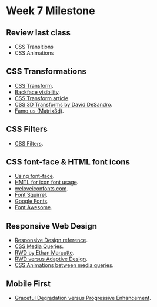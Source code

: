Week 7 Milestone
==========

## Review last class

* CSS Transitions
* CSS Animations

## CSS Transformations

* [CSS Transform](https://developer.mozilla.org/es/docs/Web/CSS/transform).
* [Backface visibility](https://developer.mozilla.org/es/docs/Web/CSS/backface-visibility).
* [CSS Transform article](http://css-tricks.com/almanac/properties/t/transform/).
* [CSS 3D Transforms by David DeSandro](http://desandro.github.io/3dtransforms/).
* [Famo.us (Matrix3d)](http://famo.us/).

## CSS Filters

* [CSS Filters](https://developer.mozilla.org/en-US/docs/Web/CSS/filter).

## CSS font-face & HTML font icons

* [Using font-face](http://css-tricks.com/snippets/css/using-font-face/).
* [HMTL for icon font usage](http://css-tricks.com/html-for-icon-font-usage/).
* [weloveiconfonts.com](http://weloveiconfonts.com/).
* [Font Squirrel](http://www.fontsquirrel.com/tools/webfont-generator).
* [Google Fonts](https://www.google.com/fonts).
* [Font Awesome](http://fortawesome.github.io/Font-Awesome/).

## Responsive Web Design

* [Responsive Design reference](https://developer.mozilla.org/en-US/docs/Web_Development/Mobile/Responsive_design).
* [CSS Media Queries](https://developer.mozilla.org/en-US/docs/Web/Guide/CSS/Media_queries).
* [RWD by Ethan Marcotte](http://alistapart.com/article/responsive-web-design).
* [RWD versus Adaptive Design](https://developer.mozilla.org/en-US/Apps/Design/UI_layout_basics/Responsive_design_versus_adaptive_design?search=responsive+design).
* [CSS Animations between media queries](http://davidwalsh.name/animate-media-queries).

## Mobile First

* [Graceful Degradation versus Progressive Enhancement](http://designshack.net/articles/css/mobilefirst/).